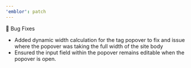 ```yaml
---
'emblor': patch
---
```


🐞 Bug Fixes

- Added dynamic width calculation for the tag popover to fix and issue where the popover was taking the full width of the site body
- Ensured the input field within the popover remains editable when the popover is open.
